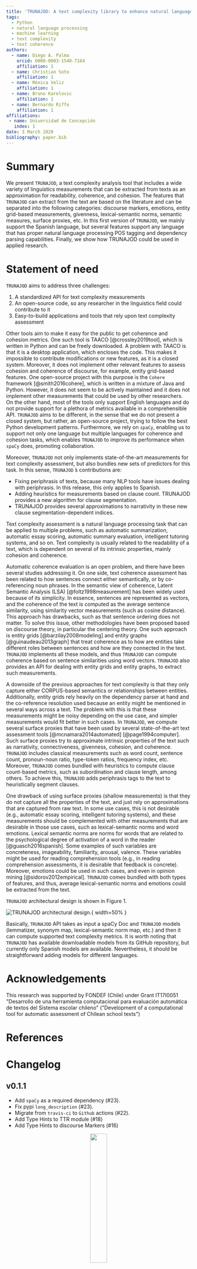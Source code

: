 ```yaml
---
title: 'TRUNAJOD: A text complexity library to enhance natural language processing'
tags:
  - Python
  - natural language processing
  - machine learning
  - text complexity
  - text coherence
authors:
  - name: Diego A. Palma
    orcid: 0000-0003-1540-7164
    affiliation: 1
  - name: Christian Soto
    affiliation: 1
  - name: Mónica Veliz
    affiliation: 1
  - name: Bruno Karelovic
    affiliation: 1
  - name: Bernardo Riffo
    affiliation: 1
affiliations:
 - name: Universidad de Concepción
   index: 1
date: 3 March 2020
bibliography: paper.bib
---
```


# Summary

We present `TRUNAJOD`, a text complexity analysis tool that includes a wide variety of linguistics measurements that can be extracted from texts as an approximation for readability, coherence, and cohesion. The features that `TRUNAJOD` can extract from the text are based on the literature and can be separated into the following categories: discourse markers, emotions, entity grid-based measurements, givenness, lexical-semantic norms, semantic measures, surface proxies, etc. In this first version of `TRUNAJOD`, we mainly support the Spanish language, but several features support any language that has proper natural language processing POS tagging and dependency parsing capabilities. Finally, we show how TRUNAJOD could be used in applied research.

# Statement of need

`TRUNAJOD` aims to address three challenges:

1. A standardized API for text complexity measurements
2. An open-source code, so any researcher in the linguistics field could contribute to it
3. Easy-to-build applications and tools that rely upon text complexity assessment

Other tools aim to make it easy for the public to get coherence and cohesion metrics. One such tool is TAACO [@crossley2019tool], which is written in Python and can be freely downloaded. A problem with TAACO is that it is a desktop application, which encloses the code. This makes it impossible to contribute modifications or new features, as it is a closed system. Moreover, it does not implement other relevant features to assess cohesion and coherence of discourse, for example, entity grid-based features. One open-source project with this purpose is the `Cohere` framework [@smith2016cohere], which is written in a mixture of Java and Python. However, it does not seem to be actively maintained and it does not implement other measurements that could be used by other researchers. On the other hand, most of the tools only support English languages and do not provide support for a plethora of metrics available in a comprehensible API. `TRUNAJOD` aims to be different, in the sense that we do not present a closed system, but rather, an open-source project, trying to follow the best Python development patterns. Furthermore, we rely on `spaCy`, enabling us to support not only one language but multiple languages for coherence and cohesion tasks, which enables `TRUNAJOD` to improve its performance when `spaCy` does, promoting collaboration.

Moreover, `TRUNAJOD` not only implements state-of-the-art measurements for text complexity assessment, but also bundles new sets of predictors for this task. In this sense, `TRUNAJOD` ́s contributions are:

* Fixing periphrasis of texts, because many NLP tools have issues dealing with periphrasis. In this release, this only applies to Spanish.
* Adding heuristics for measurements based on clause count. TRUNAJOD provides a new algorithm for clause segmentation.
* TRUNAJOD provides several approximations to narrativity in these new clause segmentation-dependent indices.

Text complexity assessment is a natural language processing task that can be applied to multiple problems, such as automatic summarization, automatic essay scoring, automatic summary evaluation, intelligent tutoring systems, and so on. Text complexity is usually related to the readability of a text, which is dependent on several of its intrinsic properties, mainly cohesion and coherence.

Automatic coherence evaluation is an open problem, and there have been several studies addressing it. On one side, text coherence assessment has been related to how sentences connect either semantically, or by co-referencing noun phrases. In the semantic view of coherence, Latent Semantic Analysis (LSA) [@foltz1998measurement] has been widely used because of its simplicity. In essence, sentences are represented as vectors, and the coherence of the text is computed as the average sentence similarity, using similarity vector measurements (such as cosine distance). This approach has drawbacks, such as that sentence ordering does not matter. To solve this issue, other methodologies have been proposed based on discourse theory, in particular the centering theory. One such approach is entity grids [@barzilay2008modeling] and entity graphs [@guinaudeau2013graph] that treat coherence as to how are entities take different roles between sentences and how are they connected in the text. `TRUNAJOD` implements all these models, and thus `TRUNAJOD` can compute coherence based on sentence similarities using word vectors. `TRUNAJOD` also provides an API for dealing with entity grids and entity graphs, to extract such measurements.

A downside of the previous approaches for text complexity is that they only capture either CORPUS-based semantics or relationships between entities. Additionally, entity grids rely heavily on the dependency parser at hand and the co-reference resolution used because an entity might be mentioned in several ways across a text. The problem with this is that these measurements might be noisy depending on the use case, and simpler measurements would fit better in such cases. In `TRUNAJOD`, we compute several surface proxies that have been used by several state-of-the-art text assessment tools [@mcnamara2014automated] [@page1994computer]. Such surface proxies try to approximate intrinsic properties of the text such as narrativity, connectiveness, givenness, cohesion, and coherence. `TRUNAJOD` includes classical measurements such as word count, sentence count, pronoun-noun ratio, type-token ratios, frequency index, etc. Moreover, `TRUNAJOD` comes bundled with heuristics to compute clause count-based metrics, such as subordination and clause length, among others. To achieve this, `TRUNAJOD` adds periphrasis tags to the text to heuristically segment clauses.

One drawback of using surface proxies (shallow measurements) is that they do not capture all the properties of the text, and just rely on approximations that are captured from raw text. In some use cases, this is not desirable (e.g., automatic essay scoring, intelligent tutoring systems), and these measurements should be complemented with other measurements that are desirable in those use cases, such as lexical-semantic norms and word emotions. Lexical semantic norms are norms for words that are related to the psychological degree of activation of a word in the reader [@guasch2016spanish]. Some examples of such variables are concreteness, imageability, familiarity, arousal, valence. These variables might be used for reading comprehension tools (e.g., in reading comprehension assessments, it is desirable that feedback is concrete). Moreover, emotions could be used in such cases, and even in opinion mining [@sidorov2012empirical]. `TRUNAJOD` comes bundled with both types of features, and thus, average lexical-semantic norms and emotions could be extracted from the text. 

`TRUNAJOD` architectural design is shown in Figure 1.

![`TRUNAJOD` architectural design.](imgs/figure1.png){ width=50% }

Basically, `TRUNAJOD` API takes as input a spaCy Doc and `TRUNAJOD` models (lemmatizer, synonym map, lexical-semantic norm map, etc.) and then it can compute supported text complexity metrics. It is worth noting that `TRUNAJOD` has available downloadable models from its GitHub repository, but currently only Spanish models are available. Nevertheless, it should be straightforward adding models for different languages.

# Acknowledgements

This research was supported by FONDEF (Chile) under Grant IT17I0051 "Desarrollo de una herramienta computacional para 
evaluación automática de textos del Sistema escolar chileno" ("Development of a computational tool for automatic 
assessment of Chilean school texts")

# References
# Changelog


## v0.1.1

* Add `spaCy` as a required dependency (#23).
* Fix pypi `long_description` (#23).
* Migrate from `travis-ci` to `Github` actions (#22).
* Add Type Hints to TTR module (#18)
* Add Type Hints to discourse Markers (#16)
<p align="center">
<img style="width: 30%; height: 30%" src="https://raw.githubusercontent.com/dpalmasan/TRUNAJOD2.0/master/imgs/trunajod_logo.png">
</p>

# TRUNAJOD: A text complexity library for text analysis built on spaCy

<p align="center">
<a href="https://github.com/dpalmasan/TRUNAJOD2.0/actions"><img alt="Actions Status" src="https://github.com/dpalmasan/TRUNAJOD2.0/workflows/Test/badge.svg"></a>
<a href="https://trunajod20.readthedocs.io/en/stable/?badge=stable"><img alt="Documentation Status" src="https://readthedocs.org/projects/trunajod20/badge/?version=stable"></a>
<img alt="PyPI - Python Version" src="https://img.shields.io/pypi/pyversions/trunajod">
<a href="https://github.com/dpalmasan/TRUNAJOD2.0/blob/master/LICENSE"><img alt="License: MIT" src="https://img.shields.io/github/license/dpalmasan/TRUNAJOD2.0"></a>
<a href="https://pypi.org/project/TRUNAJOD/"><img alt="PyPI" src="https://img.shields.io/pypi/v/TRUNAJOD"></a>
<a href="https://pepy.tech/project/trunajod"><img alt="Downloads" src="https://static.pepy.tech/badge/TRUNAJOD"></a>
<a href="https://github.com/psf/black"><img alt="Code style: black" src="https://img.shields.io/badge/code%20style-black-000000.svg"></a>
<a href="https://spacy.io"><img alt="Built with spaCy" src="https://img.shields.io/badge/built%20with-spaCy-09a3d5.svg"></a>
<a href="https://doi.org/10.21105/joss.03153"><img alt="JOSS paper" src="https://joss.theoj.org/papers/10.21105/joss.03153/status.svg"></a>
<a href="https://doi.org/10.5281/zenodo.4707403"><img src="https://zenodo.org/badge/DOI/10.5281/zenodo.4707403.svg" alt="DOI"></a>
</p>

``TRUNAJOD`` is a Python library for text complexity analysis build on the 
high-performance [spaCy](https://spacy.io/) library. With all the basic NLP capabilities provided by
spaCy (dependency parsing, POS tagging, tokenizing), ``TRUNAJOD`` focuses on extracting
measurements from texts that might be interesting for different applications and use cases.
While most of the indices could be computed for different languages, currently we mostly support 
Spanish. We are happy if you contribute with indices implemented for your language!

## Features

* Utilities for text processing such as lemmatization, POS checkings.
* Semantic measurements from text such as average coherence between sentences and average synonym overlap.
* Giveness measurements such as pronoun density and pronoun noun ratio.
* Built-in emotion lexicon to compute emotion calculations based on words in the text.
* Lexico-semantic norm dataset to compute lexico-semantic variables from text.
* Type token ratio (TTR) based metrics, and tunnable TTR metrics.
* A built-in syllabizer (currently only for spanish).
* Discourse markers based measurements to obtain measures of connectivity inside the text.
* Plenty of surface proxies of text readability that can be computed directly from text.
* Measurements of parse tree similarity as an approximation to syntactic complexity.
* Parse tree correction to add periphrasis and heuristics for clause count, all based on linguistics experience.
* Entity Grid and entity graphs model implementation as a measure of coherence.
* An easy to use and user-friendly API.

## Installation

`TRUNAJOD` can be installed by running `pip install trunajod`. It requires Python 3.6.2+ to run.

## Getting Started

Using this package has some other pre-requisites. It assumes that you already have your model set up on spacy. If not, please first install or download a model (for Spanish users, a spanish model). Then you can get started with the following code snippet.

You can download pre-build `TRUNAJOD` models from the repo, under the `models` directory.

Below is a small snippet of code that can help you in getting started with this lib. Don´t forget to take a look at the [documentation](https://trunajod20.readthedocs.io/en/latest).

The example below assumes you have the `es_core_news_sm` spaCy Spanish model installed. You can install the model running: `python -m spacy download es_core_news_sm`. For other models, please check [spaCy docs](https://spacy.io/usage/models).


```python
from TRUNAJOD import surface_proxies
from TRUNAJOD.entity_grid import EntityGrid
from TRUNAJOD.lexico_semantic_norms import LexicoSemanticNorm
import pickle
import spacy
import tarfile


class ModelLoader(object):
    """Class to load model."""
    def __init__(self, model_file):
        tar = tarfile.open(model_file, "r:gz")
        self.crea_frequency = {}
        self.infinitive_map = {}
        self.lemmatizer = {}
        self.spanish_lexicosemantic_norms = {}
        self.stopwords = {}
        self.wordnet_noun_synsets = {}
        self.wordnet_verb_synsets = {}

        for member in tar.getmembers():
            f = tar.extractfile(member)
            if "crea_frequency" in member.name:
                self.crea_frequency = pickle.loads(f.read())
            if "infinitive_map" in member.name:
                self.infinitive_map = pickle.loads(f.read())
            if "lemmatizer" in member.name:
                self.lemmatizer = pickle.loads(f.read())
            if "spanish_lexicosemantic_norms" in member.name:
                self.spanish_lexicosemantic_norms = pickle.loads(f.read())
            if "stopwords" in member.name:
                self.stopwords = pickle.loads(f.read())
            if "wordnet_noun_synsets" in member.name:
                self.wordnet_noun_synsets = pickle.loads(f.read())
            if "wordnet_verb_synsets" in member.name:
                self.wordnet_verb_synsets = pickle.loads(f.read())


# Load TRUNAJOD models
model = ModelLoader("trunajod_models_v0.1.tar.gz")

# Load spaCy model
nlp = spacy.load("es_core_news_sm", disable=["ner", "textcat"])

example_text = (
    "El espectáculo del cielo nocturno cautiva la mirada y suscita preguntas"
    "sobre el universo, su origen y su funcionamiento. No es sorprendente que "
    "todas las civilizaciones y culturas hayan formado sus propias "
    "cosmologías. Unas relatan, por ejemplo, que el universo ha"
    "sido siempre tal como es, con ciclos que inmutablemente se repiten; "
    "otras explican que este universo ha tenido un principio, "
    "que ha aparecido por obra creadora de una divinidad."
)

doc = nlp(example_text)

# Lexico-semantic norms
lexico_semantic_norms = LexicoSemanticNorm(
    doc,
    model.spanish_lexicosemantic_norms,
    model.lemmatizer
)

# Frequency index
freq_index = surface_proxies.frequency_index(doc, model.crea_frequency)

# Clause count (heurístically)
clause_count = surface_proxies.clause_count(doc, model.infinitive_map)

# Compute Entity Grid
egrid = EntityGrid(doc)

print("Concreteness: {}".format(lexico_semantic_norms.get_concreteness()))
print("Frequency Index: {}".format(freq_index))
print("Clause count: {}".format(clause_count))
print("Entity grid:")
print(egrid.get_egrid())
```

This should output:

```
Concreteness: 1.95
Frequency Index: -0.7684649336888104
Clause count: 10
Entity grid:
{'ESPECTÁCULO': ['S', '-', '-'], 'CIELO': ['X', '-', '-'], 'MIRADA': ['O', '-', '-'], 'UNIVERSO': ['O', '-', 'S'], 'ORIGEN': ['X', '-', '-'], 'FUNCIONAMIENTO': ['X', '-', '-'], 'CIVILIZACIONES': ['-', 'S', '-'], 'CULTURAS': ['-', 'X', '-'], 'COSMOLOGÍAS': ['-', 'O', '-'], 'EJEMPLO': ['-', '-', 'X'], 'TAL': ['-', '-', 'X'], 'CICLOS': ['-', '-', 'X'], 'QUE': ['-', '-', 'S'], 'SE': ['-', '-', 'O'], 'OTRAS': ['-', '-', 'S'], 'PRINCIPIO': ['-', '-', 'O'], 'OBRA': ['-', '-', 'X'], 'DIVINIDAD': ['-', '-', 'X']}
```

## A real world example

`TRUNAJOD` lib was used to make `TRUNAJOD` web app, which is an application to assess text complexity and to check the adquacy of a text to a particular school level. To achieve this, several `TRUNAJOD` indices were analyzed for multiple Chilean school system texts (from textbooks), and latent features were created. Here is a snippet:

```python
"""Example of TRUNAJOD usage."""
import glob

import matplotlib.pyplot as plt
import pandas as pd
import seaborn as sns
import spacy
import textract  # To read .docx files
import TRUNAJOD.givenness
import TRUNAJOD.ttr
from TRUNAJOD import surface_proxies
from TRUNAJOD.syllabizer import Syllabizer

plt.rcParams["figure.figsize"] = (11, 4)
plt.rcParams["figure.dpi"] = 200


nlp = spacy.load("es_core_news_sm", disable=["ner", "textcat"])

features = {
    "lexical_diversity_mltd": [],
    "lexical_density": [],
    "pos_dissimilarity": [],
    "connection_words_ratio": [],
    "grade": [],
}
for filename in glob.glob("corpus/*/*.docx"):
    text = textract.process(filename).decode("utf8")
    doc = nlp(text)
    features["lexical_diversity_mltd"].append(
        TRUNAJOD.ttr.lexical_diversity_mtld(doc)
    )
    features["lexical_density"].append(surface_proxies.lexical_density(doc))
    features["pos_dissimilarity"].append(
        surface_proxies.pos_dissimilarity(doc)
    )
    features["connection_words_ratio"].append(
        surface_proxies.connection_words_ratio(doc)
    )

    # In our case corpus was organized as:
    # corpus/5B/5_2_55.docx where the folder that
    # contained the doc, contained the school level, in
    # this example 5th grade
    features["grade"].append(filename.split("/")[1][0])

df = pd.DataFrame(features)


fig, axes = plt.subplots(2, 2)

sns.boxplot(x="grade", y="lexical_diversity_mltd", data=df, ax=axes[0, 0])
sns.boxplot(x="grade", y="lexical_density", data=df, ax=axes[0, 1])
sns.boxplot(x="grade", y="pos_dissimilarity", data=df, ax=axes[1, 0])
sns.boxplot(x="grade", y="connection_words_ratio", data=df, ax=axes[1, 1])
```

Which yields:

<img width="600" height="480" src="https://raw.githubusercontent.com/dpalmasan/TRUNAJOD2.0/master/imgs/figure2.png">

### _TRUNAJOD_ web app example

`TRUNAJOD` web app backend was built using `TRUNAJOD` lib. A demo video is shown below (it is in Spanish):

[![TRUNAJOD demo](https://img.youtube.com/vi/wl3ImqEVjeQ/0.jpg)](https://www.youtube.com/watch?v=wl3ImqEVjeQ)

## Contributing to _TRUNAJOD_

Bug reports and fixes are always welcome! Feel free to file issues, or ask for a feature request. We use `Github` issue tracker for this. If you'd like to contribute, feel free to submit a pull request. For more questions you can contact me at `dipalma (at) udec (dot) cl`.

More details can be found in
[CONTRIBUTING](https://github.com/dpalmasan/TRUNAJOD2.0/blob/master/CONTRIBUTING.md).


## References

If you find anything of this useful, feel free to cite the following papers, from which a lot of this python library was made for (I am also in the process of submitting this lib to an open software journal):

1. [Palma, D., & Atkinson, J. (2018). Coherence-based automatic essay assessment. IEEE Intelligent Systems, 33(5), 26-36.](https://ieeexplore.ieee.org/abstract/document/8506398/)
2. [Palma, D., Soto, C., Veliz, M., Riffo, B., & Gutiérrez, A. (2019, August). A Data-Driven Methodology to Assess Text Complexity Based on Syntactic and Semantic Measurements. In International Conference on Human Interaction and Emerging Technologies (pp. 509-515). Springer, Cham.](https://link.springer.com/chapter/10.1007/978-3-030-25629-6_79)

```bib
@article{Palma2021,
  doi = {10.21105/joss.03153},
  url = {https://doi.org/10.21105/joss.03153},
  year = {2021},
  publisher = {The Open Journal},
  volume = {6},
  number = {60},
  pages = {3153},
  author = {Diego A. Palma and Christian Soto and Mónica Veliz and Bruno Karelovic and Bernardo Riffo},
  title = {TRUNAJOD: A text complexity library to enhance natural language processing},
  journal = {Journal of Open Source Software}
}

@article{palma2018coherence,
  title={Coherence-based automatic essay assessment},
  author={Palma, Diego and Atkinson, John},
  journal={IEEE Intelligent Systems},
  volume={33},
  number={5},
  pages={26--36},
  year={2018},
  publisher={IEEE}
}

@inproceedings{palma2019data,
  title={A Data-Driven Methodology to Assess Text Complexity Based on Syntactic and Semantic Measurements},
  author={Palma, Diego and Soto, Christian and Veliz, M{\'o}nica and Riffo, Bernardo and Guti{\'e}rrez, Antonio},
  booktitle={International Conference on Human Interaction and Emerging Technologies},
  pages={509--515},
  year={2019},
  organization={Springer}
}
```
# Contributing to TRUNAJOD

:+1::tada: Thanks for taking the time to contribute! :tada::+1:

The following is a set of guidelines for contributing to `TRUNAJOD`. These are mostly guidelines, however there are some special steps you need to be aware of when creating a pull request so we end up with a standardized code. Please feel free to propose changes to this document in a PR.

#### Table Of Contents

[How Can I Contribute?](#how-can-i-contribute)
  * [Reporting Bugs](#reporting-bugs)
  * [Suggesting Enhancements](#suggesting-enhancements)
  * [Your First Code Contribution](#your-first-code-contribution)
  * [Pull Requests](#pull-requests)

[Styleguides](#styleguides)
  * [Git Commit Messages](#git-commit-messages)
  * [Python Styleguide](#python-styleguide)
  * [Documentation Styleguide](#documentation-styleguide)

## How Can I Contribute?

### Reporting Bugs

If you encounter a bug or something in the functionality does not seem right, feel free to file an issue in the Github issue tracker. Ideally, provide an isolated example on how to reproduce the issue. The minimal information to help us assess the bug/issue:

* Clear description of the bug
* Current behavior and expected behavior
* Ideally a minimal example on how to reproduce it. We know that it is not always straightforward doing this, so this is optional.

### Suggesting Enhancements

Feel free to suggest any enhancement. Note that if you'd like a certain new index to be implemented, please provide in the description a reference paper or article, so we understand better what the enhancement is about and how can we make sure it is correctly implemented. 

We accept any kind of enhancements, so if you feel that usability, API, documentation can be improved, feel free to submit an issue.

### Your First Code Contribution

Unsure where to begin contributing to `TRUNAJOD`? You can start by looking through these `good-first-issue` and `help-wanted` issues:

* [Good first issue][good-first-issue] - issues which should only require a few lines of code, and a test or two.
* [Help wanted issues][help-wanted] - issues which should be a bit more involved than `good first issue` issues.

### Pull Requests

Feel free to submit a pull request if you have a proposal for a feature or bugfix. However, make sure that the changes description are clear and you provide unit tests for the new code. Moreover, make sure that all the worflows in the CI (Github actions) pass, as we'd prefer not having regressions on the test cases. Finally, make sure to add citations if you add an algorithm. This will involve updating the `.bib` file for the updated module and making sure that you add the citation in the docstring of the new function. For example:

```python
def d_estimate(
    doc: Doc, min_range: int = 35, max_range: int = 50, trials: int = 5
) -> float:
    r"""Compute D measurement for lexical diversity.

    The measurement is based in :cite:`richards2000measuring`. We pick ``n``
    numbers of tokens, varying ``N`` from ``min_range`` up to ``max_range``.
    For each ``n`` we do the following:

    # Continues...
    """
```

## Styleguides

### Git Commit Messages

* Use the present tense ("Add feature" not "Added feature")
* Use the imperative mood ("Move cursor to..." not "Moves cursor to...")
* Limit the first line to 72 characters or less
* Reference issues and pull requests liberally after the first line

### Python Styleguide

We recommend using `pre-commit` hooks, which are already set up in `.pre-commit-config.yaml`. In particular, we are using the following checks:

* [black](https://github.com/psf/black)
* [flake8](https://pypi.org/project/flake8/)
* [reorder_python_imports](https://github.com/asottile/reorder_python_imports)
* [pydocstyle](https://pypi.org/project/pydocstyle/)

Therefore, before committing, we recommend installing [pre-commit](https://pre-commit.com/). To have everything set up, please follow these steps:

* `pip install pre-commit`
* `pre-commit install`

Now, before committing, `pre-commit` hooks will be run, and you can ensure the checks are passed before the commit is created. Finally, make sure that you use typehints for the new functions you define, as we are planning to add `mypy` checks to the workflows.

### Documentation Styleguide

We use restructured text format, this is important as the documentation is hosted in [Read the Docs](https://readthedocs.org/). In particular, `TRUNAJOD` docs can be found in [https://trunajod20.readthedocs.io/en/latest/](https://trunajod20.readthedocs.io/en/latest/).

You can test the docs locally by running `sphinx-build -a -b html -W docs/ docs/_build/`. You might need to run `pip install -r docs/requirements.txt` in order to properly generate the documentation. Finally, you can check the docs by opening `docs/_build/index.html` file in your favorite browser.

[good-first-issue]:https://github.com/dpalmasan/TRUNAJOD2.0/issues?q=is%3Aissue+is%3Aopen+label%3A%22good+first+issue%22
[help-wanted]:https://github.com/dpalmasan/TRUNAJOD2.0/issues?q=is%3Aissue+is%3Aopen+label%3A%22help+wanted%22
.. mdinclude:: ../README.md

.. toctree::
   :maxdepth: 2
   :caption: Contents:

   api_reference/root
.. _ref-api-reference-givenness:

Givenness
=========

.. automodule:: TRUNAJOD.givenness
    :members:

.. bibliography:: givenness_ref.bib.. _ref-api-reference-entity_grid:

Entity Grids
============

.. automodule:: TRUNAJOD.entity_grid
    :members:

.. bibliography:: entity_grid.bib.. _ref-api-reference-lexico_semantic_norms:

Lexico-Semantic Norms
=====================

.. automodule:: TRUNAJOD.lexico_semantic_norms
    :members:

.. bibliography:: lexico_ref.bib
.. _ref-api-reference-discourse_markers:

Discourse Markers
=================

.. automodule:: TRUNAJOD.discourse_markers
    :members:

.. bibliography:: discourse_markers_ref.bib.. _ref-api-reference-utils:

Utils
=====

.. automodule:: TRUNAJOD.utils
    :members:.. _api-reference:

*************
API Reference
*************

.. toctree::
   :maxdepth: 2

   discourse_markers
   emotions
   entity_grid
   givenness
   lexico_semantic_norms
   semantic_measures
   surface_proxies
   syllabizer
   ttr
   utils
   .. _ref-api-reference-emotions:

Emotions
========

.. automodule:: TRUNAJOD.emotions
    :members:

.. bibliography:: emotions_ref.bib.. _ref-api-reference-ttr:

Type Token Ratios
=================

.. automodule:: TRUNAJOD.ttr
    :members:

.. bibliography:: ttr.bib.. _ref-api-reference-surface_proxies:

Surface Proxies
================

.. automodule:: TRUNAJOD.surface_proxies
    :members:.. _ref-api-reference-syllabizer:

Syllabizer
==========

.. automodule:: TRUNAJOD.syllabizer
    :members:.. _ref-api-reference-semantic_measurements:

Semantic Measures
=================

.. automodule:: TRUNAJOD.semantic_measures
    :members:


.. bibliography:: semantic_ref.bib
